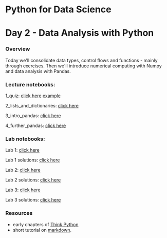
# Python for Data Science
# Day 2 - Data Analysis with Python
### Overview
Today we'll consolidate data types, control flows and functions - mainly through exercises. Then we'll introduce numerical computing with Numpy and data analysis with Pandas.

### Lecture notebooks:

1_quiz: [click here](https://colab.research.google.com/github/worldbank/Python-for-Data-Science/blob/master/June_2021_ETEC/day_2/1_quiz.ipynb)
<a href="http://example.com/" target="_blank">example</a>

2_lists_and_dictionaries: [click here](https://colab.research.google.com/github/worldbank/Python-for-Data-Science/blob/master/June_2021_ETEC/day_2/)

3_intro_pandas: [click here](https://colab.research.google.com/github/worldbank/Python-for-Data-Science/blob/master/June_2021_ETEC/day_2/3_intro_pandas.ipynb)

4_further_pandas: [click here](https://colab.research.google.com/github/worldbank/Python-for-Data-Science/blob/master/June_2021_ETEC/day_2/4_further_pandas.ipynb)

### Lab notebooks:
Lab 1: [click here](https://colab.research.google.com/github/worldbank/Python-for-Data-Science/blob/master/June_2021_ETEC/day_2/lab_1_pandas.ipynb)

Lab 1 solutions: [click here](https://colab.research.google.com/github/worldbank/Python-for-Data-Science/blob/master/June_2021_ETEC/day_2//lab_1_pandas_solutions.ipynb)

Lab 2: [click here](https://colab.research.google.com/github/worldbank/Python-for-Data-Science/blob/master/June_2021_ETEC/day_2/lab_1.ipynb)

Lab 2 solutions: [click here](https://colab.research.google.com/github/worldbank/Python-for-Data-Science/blob/master/June_2021_ETEC/day_2//lab_1_solutions.ipynb)

Lab 3: [click here](https://colab.research.google.com/github/worldbank/Python-for-Data-Science/blob/master/June_2021_ETEC/day_2/lab_2.ipynb)

Lab 3 solutions: [click here](https://colab.research.google.com/github/worldbank/Python-for-Data-Science/blob/master/June_2021_ETEC/day_2//lab_2_solutions.ipynb)

### Resources
* early chapters of [Think Python](http://greenteapress.com/thinkpython2/thinkpython2.pdf)
* short tutorial on [markdown](https://commonmark.org/help/).
